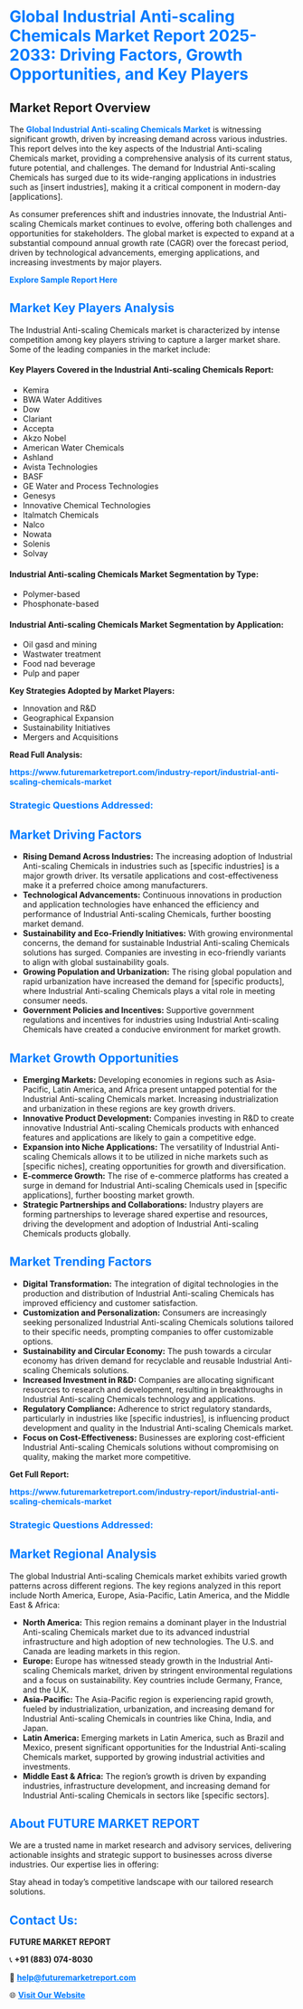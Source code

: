 <h1 style="color: #007BFF;">Global Industrial Anti-scaling Chemicals Market Report 2025-2033: Driving Factors, Growth Opportunities, and Key Players</h1>

<section id="overview">
<h2>Market Report Overview</h2>
<p>The <a href="https://www.futuremarketreport.com/industry-report/industrial-anti-scaling-chemicals-market" style="color: #007BFF; text-decoration: none;"><strong>Global Industrial Anti-scaling Chemicals Market</strong></a> is witnessing significant growth, driven by increasing demand across various industries. This report delves into the key aspects of the Industrial Anti-scaling Chemicals market, providing a comprehensive analysis of its current status, future potential, and challenges. The demand for Industrial Anti-scaling Chemicals has surged due to its wide-ranging applications in industries such as [insert industries], making it a critical component in modern-day [applications].</p>
<p>As consumer preferences shift and industries innovate, the Industrial Anti-scaling Chemicals market continues to evolve, offering both challenges and opportunities for stakeholders. The global market is expected to expand at a substantial compound annual growth rate (CAGR) over the forecast period, driven by technological advancements, emerging applications, and increasing investments by major players.</p>
</section>

<section id="overview">
<p><a href="https://www.futuremarketreport.com/request-sample/reportId=101407" style="color: #007BFF; text-decoration: none;"><strong>Explore Sample Report Here</strong></a></p>
</section>

<section id="key-players">
<h2 style="color: #007BFF;">Market Key Players Analysis</h2>
<p>The Industrial Anti-scaling Chemicals market is characterized by intense competition among key players striving to capture a larger market share. Some of the leading companies in the market include:</p>
<h4>Key Players Covered in the Industrial Anti-scaling Chemicals Report:</h4>
<ul><li>Kemira</li><li>BWA Water Additives</li><li>Dow</li><li>Clariant</li><li>Accepta</li><li>Akzo Nobel</li><li>American Water Chemicals</li><li>Ashland</li><li>Avista Technologies</li><li>BASF</li><li>GE Water and Process Technologies</li><li>Genesys</li><li>Innovative Chemical Technologies</li><li>Italmatch Chemicals</li><li>Nalco</li><li>Nowata</li><li>Solenis</li><li>Solvay</li></ul>
<h4>Industrial Anti-scaling Chemicals Market Segmentation by Type:</h4>
<ul><li>Polymer-based</li><li>Phosphonate-based</li></ul>

<h4>Industrial Anti-scaling Chemicals Market Segmentation by Application:</h4>
<ul><li>Oil gasd and mining</li><li>Wastwater treatment</li><li>Food nad beverage</li><li>Pulp and paper</li></ul>
<p><strong>Key Strategies Adopted by Market Players:</strong></p>
<ul>
<li>Innovation and R&D</li>
<li>Geographical Expansion</li>
<li>Sustainability Initiatives</li>
<li>Mergers and Acquisitions</li>
</ul>
</section>

<section>
<p><strong>Read Full Analysis: </strong></p><a href="https://www.futuremarketreport.com/industry-report/industrial-anti-scaling-chemicals-market" style="color: #007BFF; text-decoration: none;"><strong>https://www.futuremarketreport.com/industry-report/industrial-anti-scaling-chemicals-market</strong></a>
<h3 style="color: #007BFF;">Strategic Questions Addressed:</h3>
</section>

<section id="driving-factors">
<h2 style="color: #007BFF;">Market Driving Factors</h2>
<ul>
<li><strong>Rising Demand Across Industries:</strong> The increasing adoption of Industrial Anti-scaling Chemicals in industries such as [specific industries] is a major growth driver. Its versatile applications and cost-effectiveness make it a preferred choice among manufacturers.</li>
<li><strong>Technological Advancements:</strong> Continuous innovations in production and application technologies have enhanced the efficiency and performance of Industrial Anti-scaling Chemicals, further boosting market demand.</li>
<li><strong>Sustainability and Eco-Friendly Initiatives:</strong> With growing environmental concerns, the demand for sustainable Industrial Anti-scaling Chemicals solutions has surged. Companies are investing in eco-friendly variants to align with global sustainability goals.</li>
<li><strong>Growing Population and Urbanization:</strong> The rising global population and rapid urbanization have increased the demand for [specific products], where Industrial Anti-scaling Chemicals plays a vital role in meeting consumer needs.</li>
<li><strong>Government Policies and Incentives:</strong> Supportive government regulations and incentives for industries using Industrial Anti-scaling Chemicals have created a conducive environment for market growth.</li>
</ul>
</section>

<section id="growth-opportunities">
<h2 style="color: #007BFF;">Market Growth Opportunities</h2>
<ul>
<li><strong>Emerging Markets:</strong> Developing economies in regions such as Asia-Pacific, Latin America, and Africa present untapped potential for the Industrial Anti-scaling Chemicals market. Increasing industrialization and urbanization in these regions are key growth drivers.</li>
<li><strong>Innovative Product Development:</strong> Companies investing in R&D to create innovative Industrial Anti-scaling Chemicals products with enhanced features and applications are likely to gain a competitive edge.</li>
<li><strong>Expansion into Niche Applications:</strong> The versatility of Industrial Anti-scaling Chemicals allows it to be utilized in niche markets such as [specific niches], creating opportunities for growth and diversification.</li>
<li><strong>E-commerce Growth:</strong> The rise of e-commerce platforms has created a surge in demand for Industrial Anti-scaling Chemicals used in [specific applications], further boosting market growth.</li>
<li><strong>Strategic Partnerships and Collaborations:</strong> Industry players are forming partnerships to leverage shared expertise and resources, driving the development and adoption of Industrial Anti-scaling Chemicals products globally.</li>
</ul>
</section>

<section id="trending-factors">
<h2 style="color: #007BFF;">Market Trending Factors</h2>
<ul>
<li><strong>Digital Transformation:</strong> The integration of digital technologies in the production and distribution of Industrial Anti-scaling Chemicals has improved efficiency and customer satisfaction.</li>
<li><strong>Customization and Personalization:</strong> Consumers are increasingly seeking personalized Industrial Anti-scaling Chemicals solutions tailored to their specific needs, prompting companies to offer customizable options.</li>
<li><strong>Sustainability and Circular Economy:</strong> The push towards a circular economy has driven demand for recyclable and reusable Industrial Anti-scaling Chemicals solutions.</li>
<li><strong>Increased Investment in R&D:</strong> Companies are allocating significant resources to research and development, resulting in breakthroughs in Industrial Anti-scaling Chemicals technology and applications.</li>
<li><strong>Regulatory Compliance:</strong> Adherence to strict regulatory standards, particularly in industries like [specific industries], is influencing product development and quality in the Industrial Anti-scaling Chemicals market.</li>
<li><strong>Focus on Cost-Effectiveness:</strong> Businesses are exploring cost-efficient Industrial Anti-scaling Chemicals solutions without compromising on quality, making the market more competitive.</li>
</ul>
</section>

<section>
<p><strong>Get Full Report: </strong></p><a href="https://www.futuremarketreport.com/industry-report/industrial-anti-scaling-chemicals-market" style="color: #007BFF; text-decoration: none;"><strong>https://www.futuremarketreport.com/industry-report/industrial-anti-scaling-chemicals-market</strong></a>
<h3 style="color: #007BFF;">Strategic Questions Addressed:</h3>
</section>


<section id="regional-analysis">
<h2 style="color: #007BFF;">Market Regional Analysis</h2>
<p>The global Industrial Anti-scaling Chemicals market exhibits varied growth patterns across different regions. The key regions analyzed in this report include North America, Europe, Asia-Pacific, Latin America, and the Middle East & Africa:</p>
<ul>
<li><strong>North America:</strong> This region remains a dominant player in the Industrial Anti-scaling Chemicals market due to its advanced industrial infrastructure and high adoption of new technologies. The U.S. and Canada are leading markets in this region.</li>
<li><strong>Europe:</strong> Europe has witnessed steady growth in the Industrial Anti-scaling Chemicals market, driven by stringent environmental regulations and a focus on sustainability. Key countries include Germany, France, and the U.K.</li>
<li><strong>Asia-Pacific:</strong> The Asia-Pacific region is experiencing rapid growth, fueled by industrialization, urbanization, and increasing demand for Industrial Anti-scaling Chemicals in countries like China, India, and Japan.</li>
<li><strong>Latin America:</strong> Emerging markets in Latin America, such as Brazil and Mexico, present significant opportunities for the Industrial Anti-scaling Chemicals market, supported by growing industrial activities and investments.</li>
<li><strong>Middle East & Africa:</strong> The region’s growth is driven by expanding industries, infrastructure development, and increasing demand for Industrial Anti-scaling Chemicals in sectors like [specific sectors].</li>
</ul>
</section>

<footer>
<h2 style="color: #007BFF;">About FUTURE MARKET REPORT</h2>
<p>We are a trusted name in market research and advisory services, delivering actionable insights and strategic support to businesses across diverse industries. Our expertise lies in offering:</p>

<p>Stay ahead in today’s competitive landscape with our tailored research solutions.</p>

<h2 style="color: #007BFF;">Contact Us:</h2>
<p><strong>FUTURE MARKET REPORT</strong></p>
<p>📞 <strong>+91 (883) 074-8030</strong></p>
<p>📧 <strong><a href="mailto:help@futuremarketreport.com" style="color: #007BFF;">help@futuremarketreport.com</a></strong></p>
<p>🌐 <strong><a href="https://www.futuremarketreport.com/" style="color: #007BFF;">Visit Our Website</a></strong></p>
</footer>